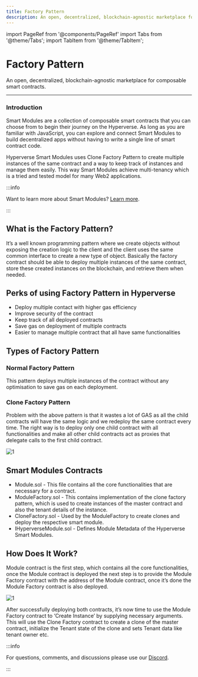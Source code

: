 ```yaml
---
title: Factory Pattern
description: An open, decentralized, blockchain-agnostic marketplace for composable smart contracts
---
```


import PageRef from '@components/PageRef'
import Tabs from '@theme/Tabs';
import TabItem from '@theme/TabItem';

# Factory Pattern

An open, decentralized, blockchain-agnostic marketplace for composable smart contracts.

---

### Introduction

Smart Modules are a collection of composable smart contracts that you can choose from to begin their journey on the Hyperverse. As long as you are familiar with JavaScript, you can explore and connect Smart Modules to build decentralized apps without having to write a single line of smart contract code.

Hyperverse Smart Modules uses Clone Factory Pattern to create multiple instances of the same contract and a way to keep track of instances and manage them easily. This way Smart Modules achieve multi-tenancy which is a tried and tested model for many Web2 applications.

:::info

Want to learn more about Smart Modules? [Learn more](../introduction).

:::

## What is the Factory Pattern?

It’s a well known programming pattern where we create objects without exposing the creation logic to the client and the client uses the same common interface to create a new type of object. Basically the factory contract should be able to deploy multiple instances of the same contract, store these created instances on the blockchain, and retrieve them when needed.

## Perks of using Factory Pattern in Hyperverse

- Deploy multiple contact with higher gas efficiency
- Improve security of the contract
- Keep track of all deployed contracts
- Save gas on deployment of multiple contracts
- Easier to manage multiple contract that all have same functionalities

## Types of Factory Pattern

### Normal Factory Pattern

This pattern deploys multiple instances of the contract without any optimisation to save gas on each deployment.

### Clone Factory Pattern

Problem with the above pattern is that it wastes a lot of GAS as all the child contracts will have the same logic and we redeploy the same contract every time. The right way is to deploy only one child contract with all functionalities and make all other child contracts act as proxies that delegate calls to the first child contract.

![1](/img/content/docs/factory-pattern/1.png)

## Smart Modules Contracts

- Module.sol - This file contains all the core functionalities that are necessary for a contract.
- ModuleFactory.sol - This contains implementation of the clone factory pattern, which is used to create instances of the master contract and also the tenant details of the instance.
- CloneFactory.sol - Used by the ModuleFactory to create clones and deploy the respective smart module.
- IHyperverseModule.sol - Defines Module Metadata of the Hyperverse Smart Modules.

## How Does It Work?

Module contract is the first step, which contains all the core functionalities, once the Module contract is deployed the next step is to provide the Module Factory contract with the address of the Module contract, once it’s done the Module Factory contract is also deployed.

![1](/img/content/docs/factory-pattern/2.png)

After successfully deploying both contracts, it’s now time to use the Module Factory contract to ‘Create Instance’ by supplying necessary arguments. This will use the Clone Factory contract to create a clone of the master contract, initialize the Tenant state of the clone and sets Tenant data like tenant owner etc.

:::info

For questions, comments, and discussions please use our [Discord](https://discord.com/invite/uqecGxg).

:::
